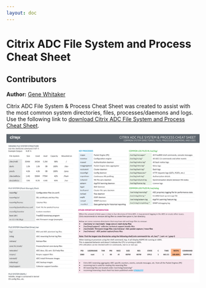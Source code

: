 ```yaml
---
layout: doc
---
```

# Citrix ADC File System and Process Cheat Sheet

## Contributors

**Author:** [Gene Whitaker](mailto:gene.whitaker@citrix.com)

Citrix ADC File System & Process Cheat Sheet was created to assist with the most common system directories, files, processes/daemons and logs. Use the following link to [download Citrix ADC File System and Process Cheat Sheet](/en-us/tech-zone/learn/downloads/diagrams-posters_cheat-sheet-adc-file-system-process.pdf).

[![TODO](/en-us/tech-zone/learn/media/diagrams-posters_cheat-sheet-adc-file-system-process_1.png)](/en-us/tech-zone/learn/downloads/diagrams-posters_cheat-sheet-adc-file-system-process.pdf)
